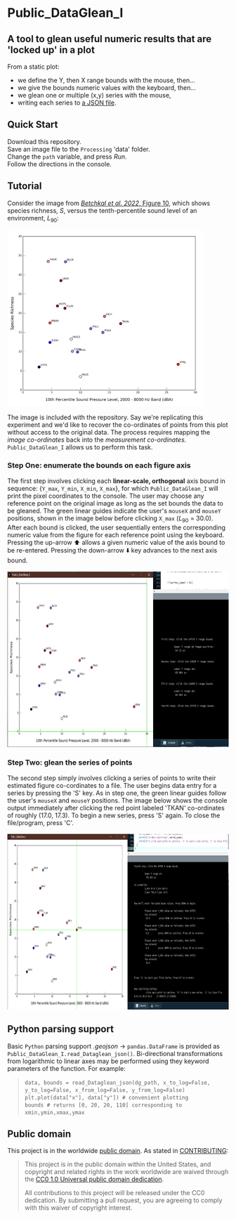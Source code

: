# Public_DataGlean_I
## A tool to glean useful numeric results that are 'locked up' in a plot

From a static plot:
 - we define the Y, then X range bounds with the mouse, then...
 - we give the bounds numeric values with the keyboard, then...
 - we glean one or multiple (x,y) series with the mouse, 
 - writing each series to [a JSON file](https://github.com/dbetchkal/Public_DataGlean_I/blob/main/Public_DataGlean_I/data/dataThief_output_L90%20vs%20S_Series1.json).

## Quick Start

Download this repository. <br>
Save an image file to the `Processing` 'data' folder. <br>
Change the `path` variable, and press *Run*. <br>
Follow the directions in the console.

## Tutorial
Consider the image from [*Betchkal et al. 2022*, Figure 10](https://irma.nps.gov/DataStore/DownloadFile/671164), which shows species richness, $S$, versus the tenth-percentile sound level of an environment, $L_{90}$: <br><br>
<img src=https://github.com/dbetchkal/Public_DataGlean_I/blob/main/Public_DataGlean_I/data/L90%20vs%20S.png height=400></img>

The image is included with the repository. Say we're replicating this experiment and we'd like to recover the co-ordinates of points from this plot without access to the original data. The process requires mapping the *image co-ordinates* back into the *measurement co-ordinates*. `Public_DataGlean_I` allows us to perform this task. 

### Step One: enumerate the bounds on each figure axis

The first step involves clicking each **linear-scale, orthogonal** axis bound in sequence: {`Y_max`, `Y_min`, `X_min`, `X_max`}, for which `Public_DataGlean_I` will print the pixel coordinates to the console. The user may choose any reference point on the original image as long as the set bounds the data to be gleaned. The green linear guides indicate the user's `mouseX` and `mouseY` positions, shown in the image below before clicking `X_max` ($L_{90}$ = 30.0). After each bound is clicked, the user sequentially enters the corresponding numeric value from the figure for each reference point using the keyboard. Pressing the up-arrow ⬆️ allows a given numeric value of the axis bound to be re-entered. Pressing the down-arrow ⬇️ key advances to the next axis bound. <br><br>
<img src=https://github.com/dbetchkal/Public_DataGlean_I/blob/main/static/Public_DataGlean_I%20tutorial%20step%20one.png height=400></img>

### Step Two: glean the series of points

The second step simply involves clicking a series of points to write their estimated figure co-cordinates to a file. The user begins data entry for a series by pressing the 'S' key. As in step one, the green linear guides follow the user's `mouseX` and `mouseY` positions. The image below shows the console output immediately after clicking the red point labeled 'TKAN' co-ordinates of roughly (17.0, 17.3). To begin a new series, press 'S' again. To close the file/program, press 'C'. <br><br>
<img src=https://github.com/dbetchkal/Public_DataGlean_I/blob/main/static/Public_DataGlean_I%20tutorial%20step%20two.png height=400></img>

## Python parsing support
Basic `Python` parsing support *.geojson* $\rightarrow$ `pandas.DataFrame` is provided as `Public_DataGlean_I.read_Dataglean_json()`. Bi-directional transformations from logarithmic to linear axes may be performed using they keyword parameters of the function. For example:
>`data, bounds = read_Dataglean_json(dg_path, x_to_log=False, y_to_log=False, x_from_log=False, y_from_log=False)` <br>
>`plt.plot(data["x"], data["y"]) # convenient plotting` <br>
>`bounds # returns [0, 20, 20, 110] corresponding to xmin,ymin,xmax,ymax`

## Public domain

This project is in the worldwide [public domain](LICENSE.md). As stated in [CONTRIBUTING](CONTRIBUTING.md):

> This project is in the public domain within the United States,
> and copyright and related rights in the work worldwide are waived through the
> [CC0 1.0 Universal public domain dedication](https://creativecommons.org/publicdomain/zero/1.0/).
>
> All contributions to this project will be released under the CC0 dedication.
> By submitting a pull request, you are agreeing to comply with this waiver of copyright interest.
